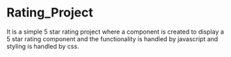 # Rating_Project

It is a simple 5 star rating project where a component is created to display a 5 star rating component and the functionality is handled by javascript and styling is handled by css.
